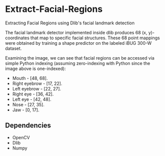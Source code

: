 # Extract-Facial-Regions
Extracting Facial Regions using Dlib's facial landmark detection

The facial landmark detector implemented inside dlib produces 68 (x, y)-coordinates that map to specific facial structures. These 68 point mappings were obtained by training a shape predictor on the labeled iBUG 300-W dataset.

Examining the image, we can see that facial regions can be accessed via simple Python indexing (assuming zero-indexing with Python since the image above is one-indexed):

* Mouth - [48, 68].
* Right eyebrow - [17, 22].
* Left eyebrow - [22, 27].
* Right eye - [36, 42].
* Left eye - [42, 48].
* Nose - [27, 35].
* Jaw - [0, 17].

## Dependencies ##

* OpenCV
* Dlib
* Numpy






